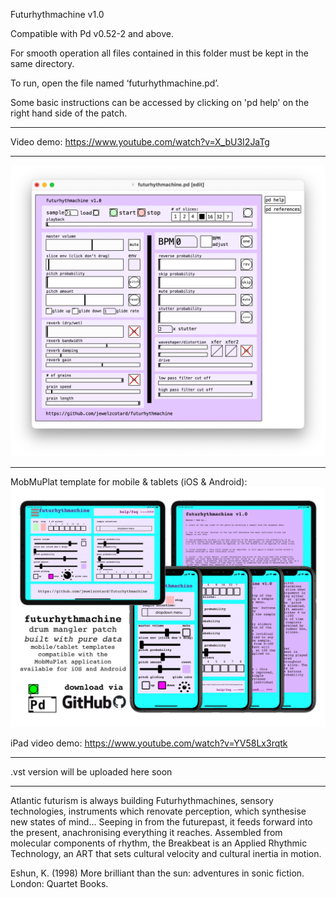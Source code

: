 Futurhythmachine v1.0

Compatible with Pd v0.52-2 and above.

For smooth operation all files contained in this folder must be kept in the same directory.

To run, open the file named ‘futurhythmachine.pd’.

Some basic instructions can be accessed by clicking on 'pd help' on the right hand side of the patch.

-------------------------

Video demo:
https://www.youtube.com/watch?v=X_bU3I2JaTg

-------------------------

![GUI](/gui.jpeg?raw=true "GUI")

-------------------------

MobMuPlat template for mobile & tablets (iOS & Android):
![mmp](/mobmuplat_frm.jpg?raw=true "MobMuPlat")

iPad video demo:
https://www.youtube.com/watch?v=YV58Lx3rqtk

-------------------------

.vst version will be uploaded here soon

-------------------------

Atlantic futurism is always building Futurhythmachines, sensory technologies, instruments which renovate perception, which synthesise new states of mind... Seeping in from the futurepast, it feeds forward into the present, anachronising everything it reaches. Assembled from molecular components of rhythm, the Breakbeat is an Applied Rhythmic Technology, an ART that sets cultural velocity and cultural inertia in motion. 

Eshun, K. (1998) More brilliant than the sun: adventures in sonic fiction. London: Quartet Books.
